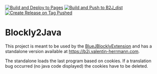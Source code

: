 [![Build and Deploy to Pages](https://github.com/ValentinHerrmann/Blockly2Java/actions/workflows/deploy_to_pages.yml/badge.svg)](https://github.com/ValentinHerrmann/Blockly2Java/actions/workflows/deploy_to_pages.yml)
[![Build and Push to B2J_dist](https://github.com/ValentinHerrmann/Blockly2Java/actions/workflows/build_and_store.yml/badge.svg)](https://github.com/ValentinHerrmann/Blockly2Java/actions/workflows/build_and_store.yml)
[![Create Release on Tag Pushed](https://github.com/ValentinHerrmann/Blockly2Java/actions/workflows/createRelease_onTagPushed.yml/badge.svg)](https://github.com/ValentinHerrmann/Blockly2Java/actions/workflows/createRelease_onTagPushed.yml)


# Blockly2Java

This project is meant to be used by the [BlueJBlocklyExtension](https://github.com/ValentinHerrmann/BlueJBlocklyExtension) and has a standalone version available at https://b2j.valentin-herrmann.com.

The standalone loads the last program based on cookies. If a translation bug occurred (no java code displayed) the cookies have to be deleted.